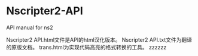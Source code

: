 Nscripter2-API
==============

API manual for ns2

Nscripter2 API.html文件是API的html汉化版本。
Nscripter2 API.txt文件为翻译的原版文档。
trans.html为实现代码高亮的格式转换的工具。
zzzzzz
